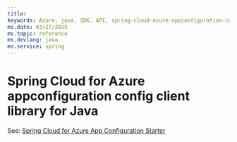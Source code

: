 ```yaml
---
title: 
keywords: Azure, java, SDK, API, spring-cloud-azure-appconfiguration-config, spring
ms.date: 03/27/2025
ms.topic: reference
ms.devlang: java
ms.service: spring
---
```

# Spring Cloud for Azure appconfiguration config client library for Java

See: [Spring Cloud for Azure App Configuration Starter](https://github.com/Azure/azure-sdk-for-java/tree/main/sdk/spring/spring-cloud-azure-starter-appconfiguration-config)

